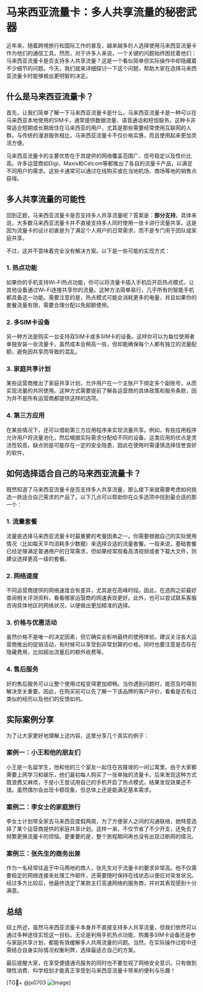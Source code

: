 # 马来西亚流量卡：多人共享流量的秘密武器

近年来，随着跨境旅行和国际工作的普及，越来越多的人选择使用马来西亚流量卡作为他们的通信工具。然而，对于许多人来说，一个关键的问题始终困扰着他们：马来西亚流量卡是否支持多人共享流量？这是一个看似简单但实际操作中却隐藏着不少细节的问题。今天，我们就来详细探讨一下这个问题，帮助大家在选择马来西亚流量卡时能够做出更明智的决定。

## 什么是马来西亚流量卡？

首先，让我们简单了解一下马来西亚流量卡是什么。马来西亚流量卡是一种可以在马来西亚本地使用的SIM卡，通常提供数据流量、语音通话和短信服务。这种卡非常适合短期或长期居住在马来西亚的用户，尤其是那些需要经常使用互联网的人群。与传统的漫游服务相比，马来西亚流量卡不仅价格实惠，而且使用起来更加灵活方便。

马来西亚流量卡的主要优势在于其提供的网络覆盖范围广、信号稳定以及性价比高。许多运营商如Digi、Maxis和Celcom等都推出了各自的流量卡产品，以满足不同用户的需求。这些卡通常可以通过在线购买或在当地机场、商场等地的销售点获得。

## 多人共享流量的可能性

回到正题，马来西亚流量卡是否支持多人共享流量呢？答案是：**部分支持**。具体来说，大多数马来西亚流量卡并不直接支持多人同时使用一张卡进行流量共享。这是因为流量卡的设计初衷是为了满足个人用户的日常需求，而不是专门用于团队或家庭共享。

不过，这并不意味着完全没有解决方案。以下是一些可能的实现方式：

### 1. **热点功能**
   如果你的手机支持Wi-Fi热点功能，你可以将流量卡插入手机后开启热点模式，让其他设备通过Wi-Fi连接共享你的流量。这种方法简单易行，几乎所有的智能手机都具备这一功能。需要注意的是，热点模式可能会消耗更多的电量，并且如果你的套餐流量有限，需要合理分配以免超额使用。

### 2. **多SIM卡设备**
   另一种方法是购买一台支持双SIM卡或多SIM卡的设备。这样你可以为每位使用者单独安装一张流量卡，虽然成本会稍高一些，但却能确保每个人都有独立的流量配额，避免因共享而导致的混乱。

### 3. **家庭共享计划**
   某些运营商推出了家庭共享计划，允许用户在一个主账户下绑定多个副账号，从而实现流量的共同使用。这种方式需要提前了解各运营商的具体政策和服务条款，因为并不是所有运营商都提供这样的选项。

### 4. **第三方应用**
   在某些情况下，还可以借助第三方应用程序来实现流量共享。例如，有些应用程序允许用户将流量池化，然后根据实际需求分配给不同的设备。这类应用的优点是灵活性较高，缺点则是可能存在一定的安全隐患，因此在使用时需谨慎选择信誉良好的软件。

## 如何选择适合自己的马来西亚流量卡？

既然知道了马来西亚流量卡是否支持多人共享流量，那么接下来就需要考虑如何挑选一款适合自己需求的产品了。以下几点可以帮助你在众多选项中找到最合适的那一个：

### 1. **流量套餐**
   流量是选择马来西亚流量卡时最重要的考量因素之一。你需要根据自己的实际使用情况（比如每天平均消耗多少数据）来选择合适的流量套餐。一般来说，基础套餐已经足够满足普通用户的日常需求，但如果经常观看高清视频或者下载大文件，则建议选择更高一级的套餐。

### 2. **网络速度**
   不同运营商提供的网络速度会有差异，尤其是在高峰时段。因此，在选购之前最好查阅相关评测资料，看看哪家运营商的网速表现更好。此外，也可以尝试联系客服咨询具体地区的网络状况，以便做出更加精准的选择。

### 3. **价格与优惠活动**
   虽然价格不是唯一的决定因素，但它确实会影响最终的使用体验。建议关注各大运营商推出的促销活动，有时候可以享受到非常划算的价格。同时也要注意是否存在隐藏费用，比如超出流量后的额外收费等。

### 4. **售后服务**
   好的售后服务可以让整个使用过程变得更加顺畅。当你遇到问题时，能否及时得到解决至关重要。因此，在购买前可以先了解一下该品牌的客户评价，看看是否有过类似的经历以及他们的反馈如何。

## 实际案例分享

为了让大家更好地理解上述内容，这里分享几个真实的例子：

### 案例一：小王和他的朋友们
小王是一名留学生，他和他的三个室友一起住在吉隆坡的一间公寓里。由于大家都需要上网学习和娱乐，他们最初每人购买了一张单独的流量卡。后来发现这种方式既浪费又麻烦，于是小王尝试用自己的手机开启了热点模式，结果发现效果还不错。虽然偶尔会出现卡顿现象，但总体上还是能满足基本需求。

### 案例二：李女士的家庭旅行
李女士计划带全家去马来西亚度假两周，为了方便家人之间的沟通联络，她特意选择了某个运营商提供的家庭共享计划。这样一来，不仅节省了不少开支，还免去了频繁更换流量卡的烦恼。更重要的是，整个旅程期间再也没有出现过断网的情况。

### 案例三：张先生的商务出差
作为一名经常往返于中马两地的商人，张先生对于流量卡的要求非常高。他不仅需要稳定的网络连接来处理工作邮件，还需要随时保持在线状态以便应对突发状况。经过多方比较后，他最终选定了某款主打高速网络的服务商，并对其表现感到十分满意。

## 总结

综上所述，虽然马来西亚流量卡本身并不直接支持多人共享流量，但我们依然可以通过多种途径实现这一目标。无论是利用手机热点功能、购置多SIM卡设备还是参与家庭共享计划，都能有效缓解多人共用流量的问题。当然，在实际操作过程中还需结合自身实际情况权衡利弊，选择最适合自己的方案。

最后提醒大家，在享受便捷通讯服务的同时也不要忽视了网络安全意识。只有做到理性消费、科学规划才能真正享受到马来西亚流量卡带来的便利与乐趣！

[TG💪+ @jx0703 ![Image](https://github.com/user-attachments/assets/dbca1d08-cadb-493c-b0ec-ad6f7a83f270)]